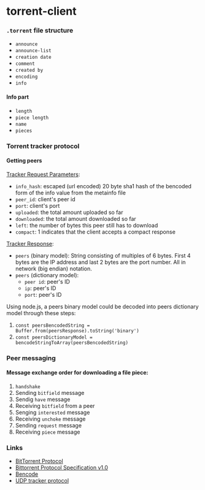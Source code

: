 # torrent-client

### `.torrent` file structure
- `announce`
- `announce-list`
- `creation date`
- `comment`
- `created by`
- `encoding`
- `info`

#### Info part
- `length`
- `piece length`
- `name`
- `pieces`

### Torrent tracker protocol
#### Getting peers
[Tracker Request Parameters](https://wiki.theory.org/BitTorrentSpecification#Tracker_Request_Parameters):
- `info_hash`: escaped (url encoded) 20 byte sha1 hash of the bencoded form of the info value from the metainfo file
- `peer_id`: client's peer id
- `port`: client's port
- `uploaded`: the total amount uploaded so far
- `downloaded`: the total amount downloaded so far
- `left`: the number of bytes this peer still has to download
- `compact`: 1 indicates that the client accepts a compact response

[Tracker Response](https://wiki.theory.org/BitTorrentSpecification#Tracker_Response):
- `peers` (binary model): String consisting of multiples of 6 bytes. First 4 bytes are the IP address and last 2 bytes are the port number. All in network (big endian) notation.
- `peers` (dictionary model):
  - `peer id`: peer's ID
  - `ip`: peer's ID
  - `port`: peer's ID

Using node.js, a peers binary model could be decoded into peers dictionary model through these steps:
1. `const peersBencodedString = Buffer.from(peersResponse).toString('binary')`
2. `const peersDictionaryModel = bencodeStringToArray(peersBencodedString)`

### Peer messaging
#### Message exchange order for downloading a file piece:
1. `handshake`
2. Sending `bitfield` message
3. Sendig `have` message
4. Receiving `bitfield` from a peer
5. Senging `interested` message
6. Receiving `unchoke` message
7. Sending `request` message
8. Receiving `piece` message


### Links
- [BitTorrent Protocol](https://www.bittorrent.org/beps/bep_0003.html)
- [Bittorrent Protocol Specification v1.0](https://wiki.theory.org/BitTorrentSpecification)
- [Bencode](https://en.wikipedia.org/wiki/Bencode)
- [UDP tracker protocol](https://bittorrent.org/beps/bep_0015.html)